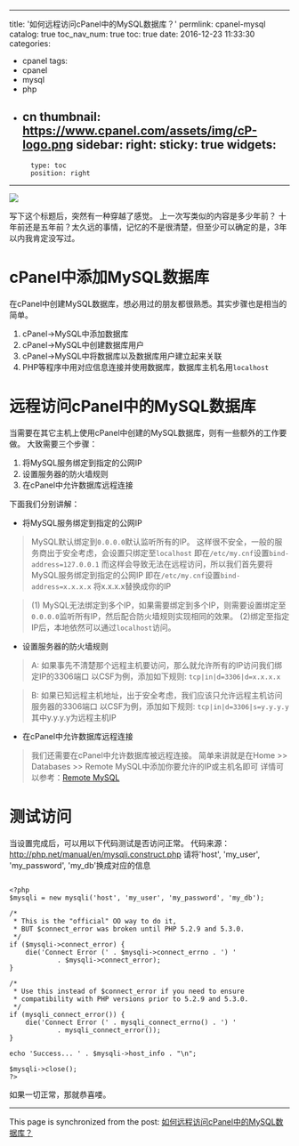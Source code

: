 
---
title: '如何远程访问cPanel中的MySQL数据库？'
permlink: cpanel-mysql
catalog: true
toc_nav_num: true
toc: true
date: 2016-12-23 11:33:30
categories:
- cpanel
tags:
- cpanel
- mysql
- php
- cn
thumbnail: https://www.cpanel.com/assets/img/cP-logo.png
sidebar:
    right:
        sticky: true
widgets:
    -
        type: toc
        position: right
---


![](https://www.cpanel.com/assets/img/cP-logo.png)


写下这个标题后，突然有一种穿越了感觉。
上一次写类似的内容是多少年前？
十年前还是五年前？太久远的事情，记忆的不是很清楚，但至少可以确定的是，3年以内我肯定没写过。

# cPanel中添加MySQL数据库

在cPanel中创建MySQL数据库，想必用过的朋友都很熟悉。其实步骤也是相当的简单。
1) cPanel->MySQL中添加数据库
2) cPanel->MySQL中创建数据库用户
3) cPanel->MySQL中将数据库以及数据库用户建立起来关联
4) PHP等程序中用对应信息连接并使用数据库，数据库主机名用`localhost`

# 远程访问cPanel中的MySQL数据库

当需要在其它主机上使用cPanel中创建的MySQL数据库，则有一些额外的工作要做。
大致需要三个步骤：
1) 将MySQL服务绑定到指定的公网IP
2) 设置服务器的防火墙规则
3) 在cPanel中允许数据库远程连接

下面我们分别讲解：

* 将MySQL服务绑定到指定的公网IP

>MySQL默认绑定到`0.0.0.0`默认监听所有的IP。
这样很不安全，一般的服务商出于安全考虑，会设置只绑定至`localhost`
即在`/etc/my.cnf`设置`bind-address=127.0.0.1`
而这样会导致无法在远程访问，所以我们首先要将MySQL服务绑定到指定的公网IP
即在`/etc/my.cnf`设置`bind-address=x.x.x.x` 将x.x.x.x替换成你的IP

>(1) MySQL无法绑定到多个IP，如果需要绑定到多个IP，则需要设置绑定至`0.0.0.0`监听所有IP，然后配合防火墙规则实现相同的效果。
>(2)绑定至指定IP后，本地依然可以通过`localhost`访问。


* 设置服务器的防火墙规则

>A: 如果事先不清楚那个远程主机要访问，那么就允许所有的IP访问我们绑定IP的3306端口
以CSF为例，添加如下规则:  `tcp|in|d=3306|d=x.x.x.x`

>B: 如果已知远程主机地址，出于安全考虑，我们应该只允许远程主机访问服务器的3306端口
以CSF为例，添加如下规则:  `tcp|in|d=3306|s=y.y.y.y` 其中y.y.y.y为远程主机IP


* 在cPanel中允许数据库远程连接

>我们还需要在cPanel中允许数据库被远程连接。
简单来讲就是在Home >> Databases >> Remote MySQL中添加你要允许的IP或主机名即可
详情可以参考：[Remote MySQL](https://documentation.cpanel.net/display/ALD/Remote+MySQL)

# 测试访问

当设置完成后，可以用以下代码测试是否访问正常。
代码来源： http://php.net/manual/en/mysqli.construct.php
请将'host', 'my_user', 'my_password', 'my_db'换成对应的信息
```

<?php
$mysqli = new mysqli('host', 'my_user', 'my_password', 'my_db');

/*
 * This is the "official" OO way to do it,
 * BUT $connect_error was broken until PHP 5.2.9 and 5.3.0.
 */
if ($mysqli->connect_error) {
    die('Connect Error (' . $mysqli->connect_errno . ') '
            . $mysqli->connect_error);
}

/*
 * Use this instead of $connect_error if you need to ensure
 * compatibility with PHP versions prior to 5.2.9 and 5.3.0.
 */
if (mysqli_connect_error()) {
    die('Connect Error (' . mysqli_connect_errno() . ') '
            . mysqli_connect_error());
}

echo 'Success... ' . $mysqli->host_info . "\n";

$mysqli->close();
?>
```
如果一切正常，那就恭喜喽。

- - -

This page is synchronized from the post: [如何远程访问cPanel中的MySQL数据库？](https://steemit.com/@oflyhigh/cpanel-mysql)
